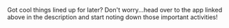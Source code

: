 Got cool things lined up for later? Don't worry...head over to the app linked above in the description and start noting down those important activities!
